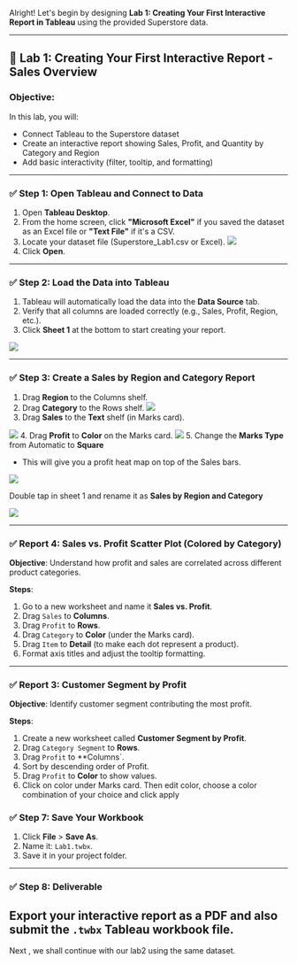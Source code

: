 Alright! Let's begin by designing **Lab 1: Creating Your First Interactive Report in Tableau** using the provided Superstore data.

---

## 📘 **Lab 1: Creating Your First Interactive Report - Sales Overview**

### Objective:
In this lab, you will:
- Connect Tableau to the Superstore dataset
- Create an interactive report showing Sales, Profit, and Quantity by Category and Region
- Add basic interactivity (filter, tooltip, and formatting)

---

### ✅ **Step 1: Open Tableau and Connect to Data**

1. Open **Tableau Desktop**.
2. From the home screen, click **"Microsoft Excel"** if you saved the dataset as an Excel file or **"Text File"** if it's a CSV.
3. Locate your dataset file (Superstore_Lab1.csv or Excel).
![](https://github.com/Neha-Chiluka/tableau-fundamentals/blob/master/Lab1/1.png?raw=true)
4. Click **Open**.

---

### ✅ **Step 2: Load the Data into Tableau**

1. Tableau will automatically load the data into the **Data Source** tab.
2. Verify that all columns are loaded correctly (e.g., Sales, Profit, Region, etc.).
3. Click **Sheet 1** at the bottom to start creating your report.

![](https://github.com/Neha-Chiluka/tableau-fundamentals/blob/master/Lab1/2.png?raw=true)

---

### ✅ **Step 3: Create a Sales by Region and Category Report**

1. Drag **Region** to the Columns shelf.
2. Drag **Category** to the Rows shelf.
![](https://github.com/Neha-Chiluka/tableau-fundamentals/blob/master/Lab1/3.png?raw=true)
3. Drag **Sales** to the **Text** shelf (in Marks card).

![](https://github.com/Neha-Chiluka/tableau-fundamentals/blob/master/Lab1/4.png?raw=true)
4. Drag **Profit** to **Color** on the Marks card.
![](https://github.com/Neha-Chiluka/tableau-fundamentals/blob/master/Lab1/5.png?raw=true)
5. Change the **Marks Type** from Automatic to **Square**
   - This will give you a profit heat map on top of the Sales bars.
   
   ![](https://github.com/Neha-Chiluka/tableau-fundamentals/blob/master/Lab1/6.png?raw=true)

Double tap in sheet 1 and rename it as **Sales by Region and Category**

![](https://github.com/Neha-Chiluka/tableau-fundamentals/blob/master/Lab1/7.png?raw=true)

---

### ✅ **Report 4: Sales vs. Profit Scatter Plot (Colored by Category)**

**Objective**: Understand how profit and sales are correlated across different product categories.

**Steps**:
1. Go to a new worksheet and name it **Sales vs. Profit**.
2. Drag `Sales` to **Columns**.
3. Drag `Profit` to **Rows**.
4. Drag `Category` to **Color** (under the Marks card).
5. Drag `Item` to **Detail** (to make each dot represent a product).
7. Format axis titles and adjust the tooltip formatting.


---

### ✅ **Report 3: Customer Segment by Profit**

**Objective**: Identify customer segment contributing the most profit.

**Steps**:
1. Create a new worksheet called **Customer Segment by Profit**.
2. Drag `Category Segment` to **Rows**.
3. Drag `Profit` to **Columns`.
4. Sort by descending order of Profit.
5. Drag `Profit` to **Color** to show values.
6. Click on color under Marks card. Then edit color, choose a color combination of your choice and click apply


### ✅ **Step 7: Save Your Workbook**

1. Click **File** > **Save As**.
2. Name it: `Lab1.twbx`.
3. Save it in your project folder.

---

### ✅ **Step 8: Deliverable**

Export your interactive report as a PDF and also submit the `.twbx` Tableau workbook file.
---

Next , we shall continue with our lab2 using the same dataset.
